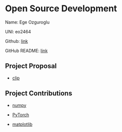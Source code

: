 # Open Source Development

Name: Ege Ozguroglu

UNI: eo2464

Github: [link](https://github.com/egeozguroglu)

GitHub README: [link](https://github.com/egeozguroglu/egeozguroglu/blob/main/README.md)

## Project Proposal
- [clip](./projects/python/clip.md)

## Project Contributions

- [numpy](./projects/python/numpy.md)

- [PyTorch](./projects/python/pytorch.md)

- [matplotlib](./projects/python/matplotlib.md)
